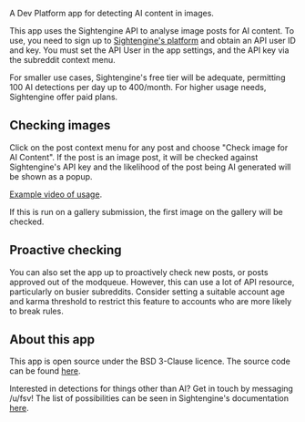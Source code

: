 A Dev Platform app for detecting AI content in images.

This app uses the Sightengine API to analyse image posts for AI content. To use, you need to sign up to [Sightengine's platform](https://sightengine.com/) and obtain an API user ID and key. You must set the API User in the app settings, and the API key via the subreddit context menu.

For smaller use cases, Sightengine's free tier will be adequate, permitting 100 AI detections per day up to 400/month. For higher usage needs, Sightengine offer paid plans.

## Checking images

Click on the post context menu for any post and choose "Check image for AI Content". If the post is an image post, it will be checked against Sightengine's API key and the likelihood of the post being AI generated will be shown as a popup.

[Example video of usage](https://www.youtube.com/shorts/iArySZaY1oE).

If this is run on a gallery submission, the first image on the gallery will be checked.

## Proactive checking

You can also set the app up to proactively check new posts, or posts approved out of the modqueue. However, this can use a lot of API resource, particularly on busier subreddits. Consider setting a suitable account age and karma threshold to restrict this feature to accounts who are more likely to break rules.

## About this app

This app is open source under the BSD 3-Clause licence. The source code can be found [here](https://github.com/fsvreddit/image-moderator).

Interested in detections for things other than AI? Get in touch by messaging /u/fsv! The list of possibilities can be seen in Sightengine's documentation [here](https://sightengine.com/docs/models).
